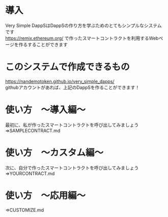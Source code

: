 # 導入
Very Simple DappSはDappSの作り方を学ぶためのとてもシンプルなシステムです  
https://remix.ethereum.org/ で作ったスマートコントラクトを利用するWebページを作るすることができます

# このシステムで作成できるもの
https://nandemotoken.github.io/very_simple_dapps/  
githubアカウントがあれば、上記のDappSを作ることができます！



# 使い方　～導入編～
最初に、私が作ったスマートコントラクトを呼び出してみましょう
⇒SAMPLECONTRACT.md

# 使い方　～カスタム編～
次に、自分で作ったスマートコントラクトを呼び出してみましょう
⇒YOURCONTRACT.md

# 使い方　～応用編～
⇒CUSTOMIZE.md


